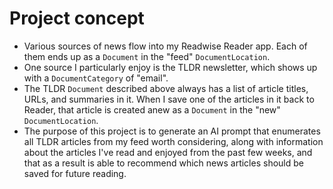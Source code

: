 # Project concept

- Various sources of news flow into my Readwise Reader app. Each of them ends up as a `Document` in the "feed" `DocumentLocation`.
- One source I particularly enjoy is the TLDR newsletter, which shows up with a `DocumentCategory` of "email".
- The TLDR `Document` described above always has a list of article titles, URLs, and summaries in it. When I save one of the articles in it back to Reader, that article is created anew as a `Document` in the "new" `DocumentLocation`.
- The purpose of this project is to generate an AI prompt that enumerates all TLDR articles from my feed worth considering, along with information about the articles I've read and enjoyed from the past few weeks, and that as a result is able to recommend which news articles should be saved for future reading.
